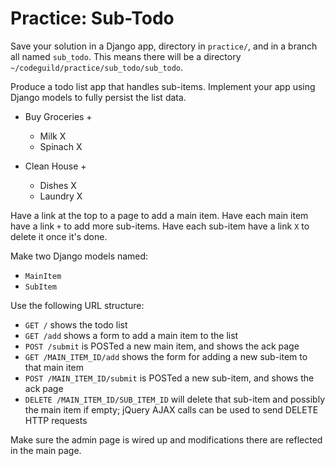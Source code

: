 # Practice: Sub-Todo

Save your solution in a Django app, directory in `practice/`, and in a branch all named `sub_todo`.
This means there will be a directory `~/codeguild/practice/sub_todo/sub_todo`.

Produce a todo list app that handles sub-items.
Implement your app using Django models to fully persist the list data.

*   Buy Groceries +

    * Milk X
    * Spinach X

*   Clean House +

    * Dishes X
    * Laundry X

Have a link at the top to a page to add a main item.
Have each main item have a link `+` to add more sub-items.
Have each sub-item have a link `X` to delete it once it's done.

Make two Django models named:

* `MainItem`
* `SubItem`

Use the following URL structure:

* `GET /` shows the todo list
* `GET /add` shows a form to add a main item to the list
* `POST /submit` is POSTed a new main item, and shows the ack page
* `GET /MAIN_ITEM_ID/add` shows the form for adding a new sub-item to that main item
* `POST /MAIN_ITEM_ID/submit` is POSTed a new sub-item, and shows the ack page
* `DELETE /MAIN_ITEM_ID/SUB_ITEM_ID` will delete that sub-item and possibly the main item if empty; jQuery AJAX calls can be used to send DELETE HTTP requests

Make sure the admin page is wired up and modifications there are reflected in the main page.
